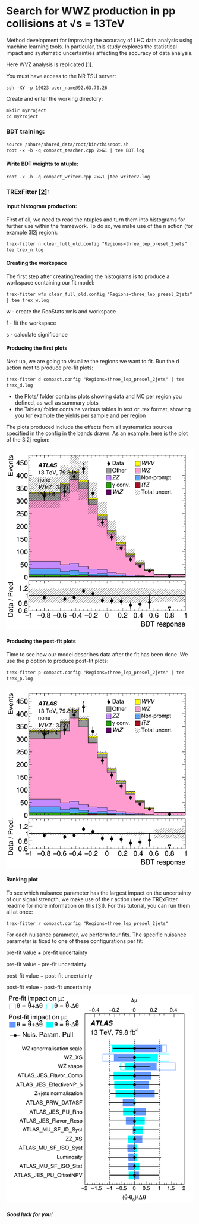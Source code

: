 # Search for WWZ production in pp collisions at √s = 13TeV

Method development for improving the accuracy of LHC data analysis using machine learning tools. In particular, this study explores the statistical impact and systematic uncertainties affecting the accuracy of data analysis.

Here WVZ analysis is replicated [[1](https://cds.cern.ch/record/2314648/files/ATL-COM-PHYS-2018-420.pdf?)]. 

You must have access to the NR TSU server:

    ssh -XY -p 10023 user_name@92.63.70.26

Create and enter the working directory:

    mkdir myProject 
    cd myProject 
   
### BDT training:

    source /share/shared_data/root/bin/thisroot.sh
    root -x -b -q compact_teacher.cpp 2>&1 | tee BDT.log

#### Write BDT weights to ntuple:

    root -x -b -q compact_writer.cpp 2>&1 |tee writer2.log 

### TRExFitter [[2](https://trexfitter-docs.web.cern.ch/trexfitter-docs/)]:

#### Input histogram production:
First of all, we need to read the ntuples and turn them into histograms for further use within the framework. To do so, we make use of the n action (for example 3l2j region):
   
    trex-fitter n clear_full_old.config "Regions=three_lep_presel_2jets" | tee trex_n.log
   
#### Creating the workspace
The first step after creating/reading the histograms is to produce a workspace containing our fit model:
   
    trex-fitter wfs clear_full_old.config "Regions=three_lep_presel_2jets" | tee trex_w.log

   w - create the RooStats xmls and workspace
   
   f - fit the workspace
   
   s - calculate significance
   

#### Producing the first plots
Next up, we are going to visualize the regions we want to fit. Run the d action next to produce pre-fit plots:

    trex-fitter d compact.config "Regions=three_lep_presel_2jets" | tee trex_d.log
- the Plots/ folder contains plots showing data and MC per region you defined, as well as summary plots
- the Tables/ folder contains various tables in text or .tex format, showing you for example the yields per sample and per region

The plots produced include the effects from all systematics sources specified in the config in the bands drawn. As an example, here is the plot of the 3l2j region:

![Image alt](https://github.com/OlesyaTSU14/WVZ/blob/main/Plots/three_lep_presel_2jets.png)

#### Producing the post-fit plots
Time to see how our model describes data after the fit has been done. We use the p option to produce post-fit plots:

    trex-fitter p compact.config "Regions=three_lep_presel_2jets" | tee trex_p.log
    
![Image alt](https://github.com/OlesyaTSU14/WVZ/blob/main/Plots/three_lep_presel_2jets_postFit.png)

#### Ranking plot
To see which nuisance parameter has the largest impact on the uncertainty of our signal strength, we make use of the r action (see the TRExFitter readme for more information on this [[3](https://gitlab.cern.ch/TRExStats/TRExFitter/blob/master/README.md)]). For this tutorial, you can run them all at once:

    trex-fitter r compact.config "Regions=three_lep_presel_2jets"

For each nuisance parameter, we perform four fits. The specific nuisance parameter is fixed to one of these configurations per fit:

   pre-fit value + pre-fit uncertainty

   pre-fit value - pre-fit uncertainty

   post-fit value + post-fit uncertainty

   post-fit value - post-fit uncertainty



![Image alt](https://github.com/OlesyaTSU14/WVZ/blob/main/Plots/Ranking.png)



##### Good luck for you!


   




   
   



   

   

